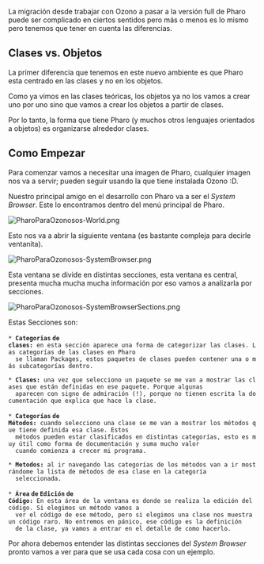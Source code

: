 La migración desde trabajar con Ozono a pasar a la versión full de Pharo puede ser complicado en ciertos sentidos pero más o menos es lo mismo pero tenemos que tener en cuenta las diferencias.

Clases vs. Objetos
------------------

La primer diferencia que tenemos en este nuevo ambiente es que Pharo esta centrado en las clases y no en los objetos.

Como ya vimos en las clases teóricas, los objetos ya no los vamos a crear uno por uno sino que vamos a crear los objetos a partir de clases.

Por lo tanto, la forma que tiene Pharo (y muchos otros lenguajes orientados a objetos) es organizarse alrededor clases.

Como Empezar
------------

Para comenzar vamos a necesitar una imagen de Pharo, cualquier imagen nos va a servir; pueden seguir usando la que tiene instalada Ozono :D.

Nuestro principal amigo en el desarrollo con Pharo va a ser el *System Browser*. Este lo encontramos dentro del menú principal de Pharo.

![](PharoParaOzonosos-World.png "PharoParaOzonosos-World.png")

Esto nos va a abrir la siguiente ventana (es bastante compleja para decirle ventanita).

![](PharoParaOzonosos-SystemBrowser.png "PharoParaOzonosos-SystemBrowser.png")

Esta ventana se divide en distintas secciones, esta ventana es central, presenta mucha mucha mucha información por eso vamos a analizarla por secciones.

![](PharoParaOzonosos-SystemBrowserSections.png "PharoParaOzonosos-SystemBrowserSections.png")

Estas Secciones son:

`* `**`Categorias` `de` `clases:`**` en esta sección aparece una forma de categorizar las clases. Las categorías de las clases en Pharo`
`  se llaman Packages, estos paquetes de clases pueden contener una o más subcategorías dentro. `

`* `**`Clases:`**` una vez que selecciono un paquete se me van a mostrar las clases que están definidas en ese paquete. Porque algunas `
`  aparecen con signo de admiración (!), porque no tienen escrita la documentación que explica que hace la clase.`

`* `**`Categorías` `de` `Métodos:`**` cuando selecciono una clase se me van a mostrar los métodos que tiene definida esa clase. Estos`
`  métodos pueden estar clasificados en distintas categorías, esto es muy útil como forma de documentación y suma mucho valor`
`  cuando comienza a crecer mi programa.`

`* `**`Metodos:`**` al ir navegando las categorías de los métodos van a ir mostrándome la lista de métodos de esa clase en la categoría `
`  seleccionada.`

`* `**`Área` `de` `Edición` `de` `Código:`**` En esta área de la ventana es donde se realiza la edición del código. Si elegimos un método vamos a`
`  ver el código de ese método, pero si elegimos una clase nos muestra un código raro. No entremos en pánico, ese código es la definición`
`  de la clase, ya vamos a entrar en el detalle de como hacerlo.`

Por ahora debemos entender las distintas secciones del *System Browser* pronto vamos a ver para que se usa cada cosa con un ejemplo.
